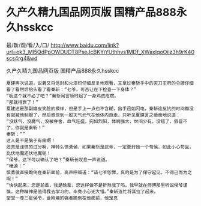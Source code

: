 # 久产久精九国品网页版 国精产品888永久hsskcc

最/新/观/看/入/口/ http://www.baidu.com/link?url=ok3_Ml5QdPpOWDUDT8PseJcBKYiYUthhvs1MDf_XWaxIqoOiiz3h9rK40scs4rg4&wd


久产久精九国品网页版 国精产品888永久hsskcc
 
    夏建再次说道，说着又将信封和火漆印仔细反复地观看，又拿过秦斩手中的天刀王府的令牌仔细看了看然后抬头看了看秦斩：“七爷，可否让在下检查一下身体？”
    “呃这个就不必了吧？”秦斩闻言顿时起了一身鸡皮疙瘩。
    “那就得罪了！”
    夏建还是那副嬉皮笑脸的模样，但是手上一点也不含糊，出手迅如闪电，秦斩连反抗的时间都没有就被他制服了，然后感觉到一股天气元气在他体内游走，只听见夏建言之凿凿地说道：
    “没妖气，没魔气，没被夺舍，血气旺盛，宛如烈阳，体魄强大，世间少有，没错了，假冒不了，你就是秦斩！”
    秦斩：“”
    这人是不是脑子有病啊！
    还真是谨慎的过分啊，神特么慎勇侯，如果秦斩是武帝，一定要封他一个苟侯，如此小心苟且，比伏地魔还伏地魔呢！
    “侯爷，这下可以确认了吧？”秦斩长叹息一声说道。
    “噗通！”
    慎勇侯直接跪倒在秦斩面前，高声呼喊道：“请七爷恕罪，真的是为了保守起见，不得已而为之啊！”
    “快快起来，您是前辈，我是晚辈，您这样做不是折煞我了吗，我早就在师傅那里听说侯爷谨慎，这种精神是值得我去学习的，毕竟小心无大错。”秦斩连忙将其拉了起来。
    堂堂一尊三星侯爷，金刚境的强者跪倒在他面前，他是真
